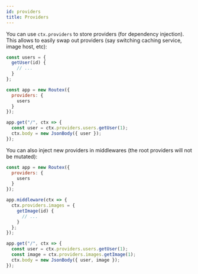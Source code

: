 ```yaml
---
id: providers
title: Providers
---
```


You can use `ctx.providers` to store providers (for dependency injection). This allows to easily swap out providers (say switching caching service, image host, etc):

```js
const users = {
  getUser(id) {
    // ...
  }
};

const app = new Routex({
  providers: {
    users
  }
});

app.get("/", ctx => {
  const user = ctx.providers.users.getUser(1);
  ctx.body = new JsonBody({ user });
});
```

You can also inject new providers in middlewares (the root providers will not be mutated):

```js
const app = new Routex({
  providers: {
    users
  }
});

app.middleware(ctx => {
  ctx.providers.images = {
    getImage(id) {
      // ...
    }
  };
});

app.get("/", ctx => {
  const user = ctx.providers.users.getUser(1);
  const image = ctx.providers.images.getImage(1);
  ctx.body = new JsonBody({ user, image });
});
```
